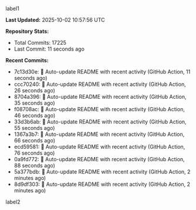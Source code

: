 
label1 
<!-- ACTIVITY_START -->
**Last Updated:** 2025-10-02 10:57:56 UTC

**Repository Stats:**
- Total Commits: 17225
- Last Commit: 11 seconds ago

**Recent Commits:**
- 7c13d30e: 🤖 Auto-update README with recent activity (GitHub Action, 11 seconds ago)
- ccc70240: 🤖 Auto-update README with recent activity (GitHub Action, 26 seconds ago)
- 8704a396: 🤖 Auto-update README with recent activity (GitHub Action, 35 seconds ago)
- f08708ac: 🤖 Auto-update README with recent activity (GitHub Action, 46 seconds ago)
- 33d3b6ab: 🤖 Auto-update README with recent activity (GitHub Action, 55 seconds ago)
- 1367a3b7: 🤖 Auto-update README with recent activity (GitHub Action, 66 seconds ago)
- ecd59581: 🤖 Auto-update README with recent activity (GitHub Action, 76 seconds ago)
- 0a9fd772: 🤖 Auto-update README with recent activity (GitHub Action, 88 seconds ago)
- 5a377bdb: 🤖 Auto-update README with recent activity (GitHub Action, 2 minutes ago)
- 8d9df303: 🤖 Auto-update README with recent activity (GitHub Action, 2 minutes ago)
<!-- ACTIVITY_END -->

label2
